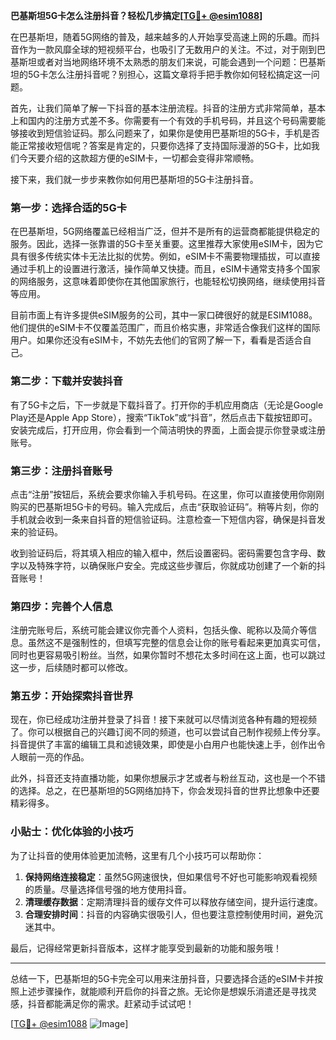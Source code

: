 **巴基斯坦5G卡怎么注册抖音？轻松几步搞定[[TG💪+ @esim1088](https://t.me/s/esim1088)]**

在巴基斯坦，随着5G网络的普及，越来越多的人开始享受高速上网的乐趣。而抖音作为一款风靡全球的短视频平台，也吸引了无数用户的关注。不过，对于刚到巴基斯坦或者对当地网络环境不太熟悉的朋友们来说，可能会遇到一个问题：巴基斯坦的5G卡怎么注册抖音呢？别担心，这篇文章将手把手教你如何轻松搞定这一问题。

首先，让我们简单了解一下抖音的基本注册流程。抖音的注册方式非常简单，基本上和国内的注册方式差不多。你需要有一个有效的手机号码，并且这个号码需要能够接收到短信验证码。那么问题来了，如果你是使用巴基斯坦的5G卡，手机是否能正常接收短信呢？答案是肯定的，只要你选择了支持国际漫游的5G卡，比如我们今天要介绍的这款超方便的eSIM卡，一切都会变得非常顺畅。

接下来，我们就一步步来教你如何用巴基斯坦的5G卡注册抖音。

### 第一步：选择合适的5G卡

在巴基斯坦，5G网络覆盖已经相当广泛，但并不是所有的运营商都能提供稳定的服务。因此，选择一张靠谱的5G卡至关重要。这里推荐大家使用eSIM卡，因为它具有很多传统实体卡无法比拟的优势。例如，eSIM卡不需要物理插拔，可以直接通过手机上的设置进行激活，操作简单又快捷。而且，eSIM卡通常支持多个国家的网络服务，这意味着即使你在其他国家旅行，也能轻松切换网络，继续使用抖音等应用。

目前市面上有许多提供eSIM服务的公司，其中一家口碑很好的就是ESIM1088。他们提供的eSIM卡不仅覆盖范围广，而且价格实惠，非常适合像我们这样的国际用户。如果你还没有eSIM卡，不妨先去他们的官网了解一下，看看是否适合自己。

### 第二步：下载并安装抖音

有了5G卡之后，下一步就是下载抖音了。打开你的手机应用商店（无论是Google Play还是Apple App Store），搜索“TikTok”或“抖音”，然后点击下载按钮即可。安装完成后，打开应用，你会看到一个简洁明快的界面，上面会提示你登录或注册账号。

### 第三步：注册抖音账号

点击“注册”按钮后，系统会要求你输入手机号码。在这里，你可以直接使用你刚刚购买的巴基斯坦5G卡的号码。输入完成后，点击“获取验证码”。稍等片刻，你的手机就会收到一条来自抖音的短信验证码。注意检查一下短信内容，确保是抖音发来的验证码。

收到验证码后，将其填入相应的输入框中，然后设置密码。密码需要包含字母、数字以及特殊字符，以确保账户安全。完成这些步骤后，你就成功创建了一个新的抖音账号！

### 第四步：完善个人信息

注册完账号后，系统可能会建议你完善个人资料，包括头像、昵称以及简介等信息。虽然这不是强制性的，但填写完整的信息会让你的账号看起来更加真实可信，同时也更容易吸引粉丝。当然，如果你暂时不想花太多时间在这上面，也可以跳过这一步，后续随时都可以修改。

### 第五步：开始探索抖音世界

现在，你已经成功注册并登录了抖音！接下来就可以尽情浏览各种有趣的短视频了。你可以根据自己的兴趣订阅不同的频道，也可以尝试自己制作视频上传分享。抖音提供了丰富的编辑工具和滤镜效果，即使是小白用户也能快速上手，创作出令人眼前一亮的作品。

此外，抖音还支持直播功能，如果你想展示才艺或者与粉丝互动，这也是一个不错的选择。总之，在巴基斯坦的5G网络加持下，你会发现抖音的世界比想象中还要精彩得多。

### 小贴士：优化体验的小技巧

为了让抖音的使用体验更加流畅，这里有几个小技巧可以帮助你：

1. **保持网络连接稳定**：虽然5G网速很快，但如果信号不好也可能影响观看视频的质量。尽量选择信号强的地方使用抖音。
2. **清理缓存数据**：定期清理抖音的缓存文件可以释放存储空间，提升运行速度。
3. **合理安排时间**：抖音的内容确实很吸引人，但也要注意控制使用时间，避免沉迷其中。

最后，记得经常更新抖音版本，这样才能享受到最新的功能和服务哦！

---

总结一下，巴基斯坦的5G卡完全可以用来注册抖音，只要选择合适的eSIM卡并按照上述步骤操作，就能顺利开启你的抖音之旅。无论你是想娱乐消遣还是寻找灵感，抖音都能满足你的需求。赶紧动手试试吧！

[[TG💪+ @esim1088](https://t.me/s/esim1088) ![Image](https://i.postimg.cc/4NQfJmqS/Snipaste-2025-05-13-00-14-12.png)]